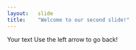 ```yaml
---
layout:   slide
title:    "Welcome to our second slide!"
---
```

Your text
Use the left arrow to go back!
